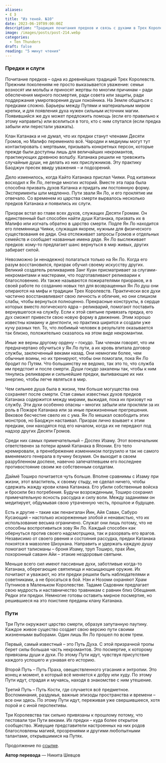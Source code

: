 ```yaml
---
aliases: 
- ⟪ ⟫
title: "Из теней. №10"
date: 2023-06-19T09:00:00Z
description: "Традиция почитания предков и связь с духами в Трех Королевствах. Клан Катанака и контакт с предками через магию мира Малифо. Эксперименты с призывом духов и появление слуг предков."
image: /images/posts/post-214.webp
categories: 
  - Ten Thunders
draft: false
reading: "5 минут чтения"
---
```


### Предки и слуги

Почитание предков – одна из древнейших традиций Трех Королевств. Прежним поколениям не просто выказывается уважение: семьи возносят им мольбы и приносят жертвы по многим причинам – ради обеспечения мирного посмертия, ради совета или защиты, ради поддержания умиротворения души покойника. На Земле общаться с предками сложно. Барьеры между Путями и материальным миром крепки, и для появления духа нужен сильным источник магии. Появившийся же дух может предложить помощь (если его правильно к этому направить) или вселиться в того, кто с ним спутался (если предка забыли или перестали уважать).

Клан Катанака и не думал, что их предки станут членами Десяти Громов, но Малифо переменило всё. Чародеи и медиумы могут тут контактировать с мертвыми, призывать конкретных персон, которые прежде были доступны лишь для величайших некромантов, практикующих древнюю волшбу. Катанака решили не тревожить случайные души, не делать из них прислужников. Эту практику Баоджун пресек ввиду уважения – и подозрений.

Дело изменилось, когда Кайто Катанака прислал Чияки. Род китаянки восходил к Ян Ло, легенде многих историй. Вместе эта пара была способна призвать духов Катанка и придать им постоянную форму. Эксперименты шли медленно. Пути звали Ян Ло, и его проклятие им отвечало. Со временем из царства смерти вырвалось несколько предков Катанака и появились их слуги.

Призрак встал во главе всех духов, служащих Десяти Громам. Он единственный был способен найти души Катанака, призвать их в Малифо или изгнать обратно в царство смерти. Подле Ян Ло находится его племянница Чияки, служащая якорем, нужным для физического существования ее дяди. Она отслеживает запросы Громов и отдельных семейств и сообщает названные имена дяде. Ян Ло выслеживает предков: кому-то предлагает шанс вернуться в мир живых, других забирает силой.

Невозможно (и ненадежно) полагаться только на Ян Ло. Когда его разум восстановился, призрак обучил своему искусству других. Великий создатель реликвариев Занг Куан присматривает за слугами-некромантами и мастерами, что подготавливают реликварии к благословению. Их также называются пожирателями призраков, и в своей работе по созданию новых тел для возвращенных Ян Ло душ они опираются на мифы и традиции Трех Королевств. Практически все духи частично восстанавливают свою личность и обличие, но они слишком слабы, чтобы вернуться полноценно. Прекрасные конструкты, в сердце которых вместо логического ядра – реликварий, помогают поставить вернувшегося на службу. Если к этой святыне привязать предка, его дух сможет привести свою новую форму в движение. Этим хорошо известны комаину и денглонги, но практика ширится и создали уже кучу разных тел. То, что любимый человек в результате оказывается так близко, положительно сказалось на этом виде некромантии.

Иные же верны другому ордену – гокудо. Там членам говорят, что им предначертано обучиться у Ян Ло пути, а их кровь впитала договор службы, заключенный веками назад. Они немногим более, чем обычные воины, но их тренируют, чтобы они помогали, пока Ян Ло бродит по Путям. Что большинству не ведомо, так это то, что служба им предстоит и после смерти. Души гокудо закалены так, чтобы к ним тянулись реликварии и сильнейшие предки, выпивающие их них энергию, чтобы легче являться в мир.

Чем сильнее душа была в жизни, тем больше могущества она сохраняет после смерти. Стая самых известных духов предков Катанака содержится между мирами, выжидая, пока их призовут на службу. Эти духи особенно опасны – многих забыли или прокляли за их роль в Пожаре Катанака или за иные прижизненные прегрешения. Вековое бесчестие свело их с ума. Ян Ло мешкал освободить этих монстров, но Баоджун настаивал. Призрак лично взывает к этим предкам, они находятся под его началом, когда их не передают под надзор других Десяти Громов.

Среди них самых примечательный – Доспех Изаму. Этот военачальник ответственен за потери армий Катанака в Японии. Его тело кремировали, а пренебрежение изменником погрузило и так не самого вменяемого генерала в пучину безумия. Он выходит в своем разрубленном доспехе, навечно запечатлевшем его последнее противостояние своим же собственным солдатам.

Даймё Тоширо почитается чуть больше. Вполне сравнимы с Изаму при жизни, этот властитель, к своему стыду, не сделал ничего, чтобы сдержать жажду крови клана Катанака. Его убили собственные войска и бросили без погребения. Будучи возрожденным, Тоширо сохранил примечательную ясность рассудка и силу воли. Между заданиями он медитирует, обдумывая свою утраченную честь, прошлое и будущее.

Есть и другие – такие как пенангалан Йин, Айя Саван, Сабуро Кусающий – настолько искореженные злобой и ненавистью, что их использование весьма ограничено. Служат они лишь потому, что не способны воспротивиться зову Ян Ло. Каждый способен как обернуться против своего надсмотрщика, так и разорвать его врагов. Независимо от своего рвения и состояния рассудка, предки Катанака покоятся в мавзолее Шизукана. Направить и удержать каждую душу помогают талисманы – броня Изаму, труп Тоширо, прах Йин, похоронный саванн Айи – этакие нездоровые святыни.

Меньше всего сил имеют пассивные духи, заботливые когда-то Катанака, оберегающие святилища и насыщающие оружие. Их почитают и уважают, но эти предки решили быть наблюдателями и советниками, а не бросаться в бой. Нэн и Нозоми охраняют Храм Путников в Маленьком Королевстве. Тадаме Садовник предлагает свою мудрость и наставничество травникам с равнин близ Обещания. Редки эти предки. Немногие готовы оставить мирное посмертие, но решившиеся на это поистине преданы клану Катанака.

### Пути

Три Пути окружают царство смерти, образуя запутанную паутину. Каждое живое существо создает свою версию пути своими жизненными выборами. Один лишь Ян Ло прошел по всем трем.

Первый, самый известный – это Путь Духа. С этой призрачной тропы берет силы большая часть некромантов. Это посмертие, к которому привязаны души и духи. По этому Пути идут, чувствуя присутствие каждого успошего и узнавая его историю.

Второй Путь – Путь Праха, овеществленного угасания и энтропии. Это конец и момент, в который всё меняется к добру или худу. По этому Пути идут, страдая и мучаясь, находя в знакомстве с ним утешение.

Третий Путь – Путь Кости, где случается всё предметное. Воспоминания, раздумья, важные эпизоды пространства и времени – все они здесь. По этому Пути идут, переживая уже свершившееся, хотя порой и с иной перспективы.

Три Королевства так сильно привязаны к прошлому потому, что пестовали три Пути веками. Их предки – куда более открытое сообщество. Живущие представители настроенных на них родов благословлены магией, прозрениями и другими любопытными талантами, открывшимися на Путях.

Продолжение по [ссылке](http://malifaux.vercel.app/posts/post-215).

**Автор перевода** — Никита Шевцов

